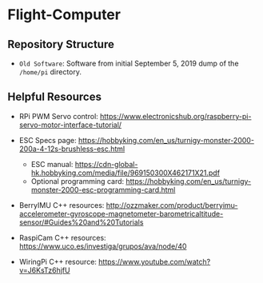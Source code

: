 # Flight-Computer

## Repository Structure

- `Old Software`: Software from initial September 5, 2019 dump of the `/home/pi` directory.

## Helpful Resources

- RPi PWM Servo control: https://www.electronicshub.org/raspberry-pi-servo-motor-interface-tutorial/
- ESC Specs page: https://hobbyking.com/en_us/turnigy-monster-2000-200a-4-12s-brushless-esc.html
  - ESC manual: https://cdn-global-hk.hobbyking.com/media/file/969150300X462171X21.pdf
  - Optional programming card: https://hobbyking.com/en_us/turnigy-monster-2000-esc-programming-card.html

- BerryIMU C++ resources: http://ozzmaker.com/product/berryimu-accelerometer-gyroscope-magnetometer-barometricaltitude-sensor/#Guides%20and%20Tutorials
- RaspiCam C++ resources: https://www.uco.es/investiga/grupos/ava/node/40
- WiringPi C++ resource: https://www.youtube.com/watch?v=J6KsTz6hjfU
